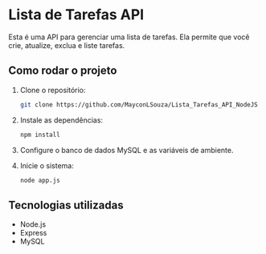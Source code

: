 # Lista de Tarefas API

Esta é uma API para gerenciar uma lista de tarefas. Ela permite que você crie, atualize, exclua e liste tarefas.

## Como rodar o projeto

1. Clone o repositório:
   ```bash
   git clone https://github.com/MayconLSouza/Lista_Tarefas_API_NodeJS
   ```

2. Instale as dependências:
   ```bash
   npm install
   ```

3. Configure o banco de dados MySQL e as variáveis de ambiente.

4. Inicie o sistema:
   ```bash
   node app.js
   ```

## Tecnologias utilizadas
- Node.js
- Express
- MySQL
